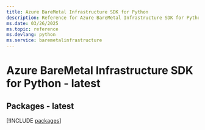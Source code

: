 ```yaml
---
title: Azure BareMetal Infrastructure SDK for Python
description: Reference for Azure BareMetal Infrastructure SDK for Python
ms.date: 03/26/2025
ms.topic: reference
ms.devlang: python
ms.service: baremetalinfrastructure
---
```

# Azure BareMetal Infrastructure SDK for Python - latest
## Packages - latest
[!INCLUDE [packages](baremetal-infrastructure-index.md)]